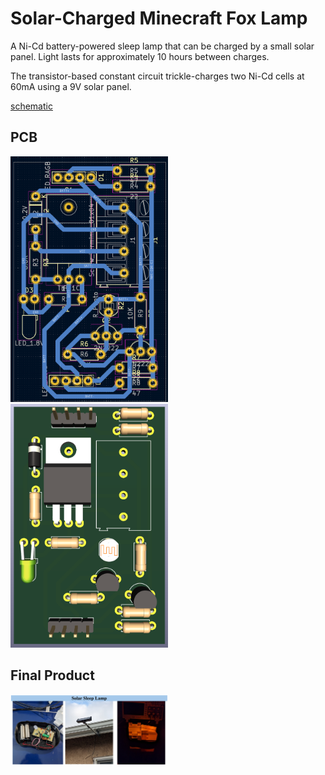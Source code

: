 # Solar-Charged Minecraft Fox Lamp
A Ni-Cd battery-powered sleep lamp that can be charged by a small solar panel. Light lasts for approximately 10 hours between charges.

The transistor-based constant circuit trickle-charges two Ni-Cd cells at 60mA using a 9V solar panel.

[schematic](schematic.pdf)

## PCB
<img src="images/pcb_layout.png" style="width:50%;" />
<img src="images/pcb_model.png" style="width:50%;" />

## Final Product
<img src="images/final_product.png" width="50%" />

